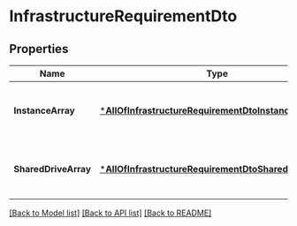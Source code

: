 # InfrastructureRequirementDto

## Properties
Name | Type | Description | Notes
------------ | ------------- | ------------- | -------------
**InstanceArray** | [***AllOfInfrastructureRequirementDtoInstanceArray**](AllOfInfrastructureRequirementDtoInstanceArray.md) | Instance array details for the infrastructure requirement. | [optional] [default to null]
**SharedDriveArray** | [***AllOfInfrastructureRequirementDtoSharedDriveArray**](AllOfInfrastructureRequirementDtoSharedDriveArray.md) | Shared drive array details for the infrastructure requirement. | [optional] [default to null]

[[Back to Model list]](../README.md#documentation-for-models) [[Back to API list]](../README.md#documentation-for-api-endpoints) [[Back to README]](../README.md)

